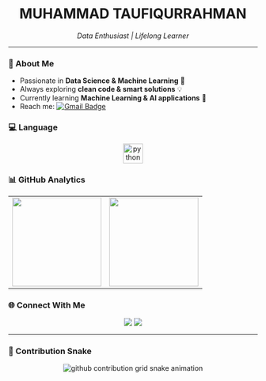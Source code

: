 <!-- Header -->
<h1 align="center">MUHAMMAD TAUFIQURRAHMAN</h1>
<p align="center"><em>Data Enthusiast | Lifelong Learner</em></p>

---

### 🚀 About Me
- Passionate in **Data Science & Machine Learning** 🎯
- Always exploring **clean code & smart solutions** 💡 
- Currently learning **Machine Learning & AI applications** 🌱  
- Reach me: [![Gmail Badge](https://img.shields.io/badge/-Email-D14836?style=flat&logo=Gmail&logoColor=white)](mailto:taufiqurrohman.iam@gmail.com)

### 💻 Language
<p align="center">
  <img src="https://cdn.jsdelivr.net/gh/devicons/devicon/icons/python/python-original.svg" alt="python" width="40" height="40"/>

### 📊 GitHub Analytics
<p align="center">
  <table>
    <tr>
      <td>
        <img height="180em" src="https://github-readme-stats.vercel.app/api?username=mtaufiqs&show_icons=true&theme=transparent&hide_border=true&rank_icon=github"/>
      </td>
      <td>
        <img height="180em" src="https://streak-stats.demolab.com/?user=mtaufiqs&theme=transparent&hide_border=true"/>
      </td>
    </tr>
  </table>
</div>

### 🌐 Connect With Me
<p align="center">
  <a href="https://linkedin.com/in/muhammad-taufiqurrahman-7167bb220"><img src="https://img.shields.io/badge/-LinkedIn-0077B5?style=flat&logo=linkedin&logoColor=white"/></a>
  <a href="https://instagram.com/taufiqurrahman_iam"><img src="https://img.shields.io/badge/-Instagram-E4405F?style=flat&logo=instagram&logoColor=white"/></a>
</p>

---

### 🐍 Contribution Snake
<p align="center">
  <picture>
    <source media="(prefers-color-scheme: dark)" srcset="https://raw.githubusercontent.com/mtaufiqs/mtaufiqs/output/snake-dark.svg" />
    <source media="(prefers-color-scheme: light)" srcset="https://raw.githubusercontent.com/mtaufiqs/mtaufiqs/output/snake-light.svg" />
    <img alt="github contribution grid snake animation" src="https://raw.githubusercontent.com/mtaufiqs/USERNAME/output/snake.svg"/>
  </picture>
</div>
